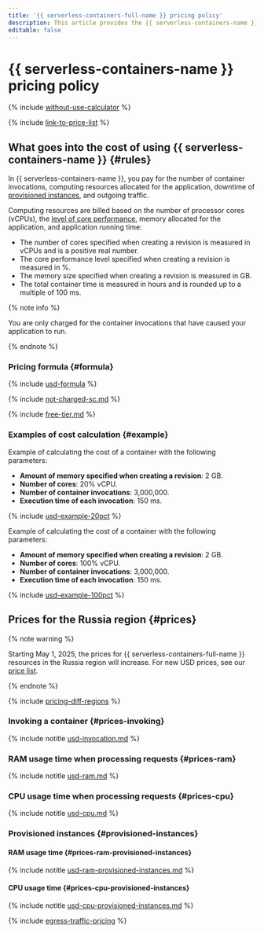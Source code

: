 ```yaml
---
title: '{{ serverless-containers-full-name }} pricing policy'
description: This article provides the {{ serverless-containers-name }} pricing policy.
editable: false
---
```


# {{ serverless-containers-name }} pricing policy



{% include [without-use-calculator](../_includes/pricing/without-use-calculator.md) %}

{% include [link-to-price-list](../_includes/pricing/link-to-price-list.md) %}

## What goes into the cost of using {{ serverless-containers-name }} {#rules}

In {{ serverless-containers-name }}, you pay for the number of container invocations, computing resources allocated for the application, downtime of [provisioned instances](concepts/container.md#provisioned-instances), and outgoing traffic.

Computing resources are billed based on the number of processor cores (vCPUs), the [level of core performance](../compute/concepts/performance-levels.md), memory allocated for the application, and application running time:

* The number of cores specified when creating a revision is measured in vCPUs and is a positive real number.
* The core performance level specified when creating a revision is measured in %.
* The memory size specified when creating a revision is measured in GB.
* The total container time is measured in hours and is rounded up to a multiple of 100 ms.

{% note info %}

You are only charged for the container invocations that have caused your application to run.

{% endnote %}

### Pricing formula {#formula}



{% include [usd-formula](../_pricing_examples/serverless-containers/usd-formula.md) %}


{% include [not-charged-sc.md](../_includes/pricing/price-formula/not-charged-serverless-containers.md) %}

{% include [free-tier.md](../_includes/pricing/price-formula/free-tier.md) %}

### Examples of cost calculation {#example}

Example of calculating the cost of a container with the following parameters:

* **Amount of memory specified when creating a revision**: 2 GB.
* **Number of cores**: 20% vCPU.
* **Number of container invocations**: 3,000,000.
* **Execution time of each invocation**: 150 ms.



{% include [usd-example-20pct](../_pricing_examples/serverless-containers/usd-example-20pct.md) %}


Example of calculating the cost of a container with the following parameters:

* **Amount of memory specified when creating a revision**: 2 GB.
* **Number of cores**: 100% vCPU.
* **Number of container invocations**: 3,000,000.
* **Execution time of each invocation**: 150 ms.



{% include [usd-example-100pct](../_pricing_examples/serverless-containers/usd-example-100pct.md) %}


## Prices for the Russia region {#prices}



{% note warning %}

Starting May 1, 2025, the prices for {{ serverless-containers-full-name }} resources in the Russia region will increase. For new USD prices, see our [price list](https://yandex.cloud/en/price-list?installationCode=ru&currency=USD&services=dn2qu7ck7veplf4kmbuh).

{% endnote %}


{% include [pricing-diff-regions](../_includes/pricing-diff-regions.md) %}

### Invoking a container {#prices-invoking}



{% include notitle [usd-invocation.md](../_pricing/serverless-containers/usd-invocations.md) %}


### RAM usage time when processing requests {#prices-ram}



{% include notitle [usd-ram.md](../_pricing/serverless-containers/usd-ram.md) %}


### CPU usage time when processing requests {#prices-cpu}



{% include notitle [usd-cpu.md](../_pricing/serverless-containers/usd-cpu.md) %}


### Provisioned instances {#provisioned-instances}

#### RAM usage time {#prices-ram-provisioned-instances}



{% include notitle [usd-ram-provisioned-instances.md](../_pricing/serverless-containers/usd-ram-provisioned-instances.md) %}


#### CPU usage time {#prices-cpu-provisioned-instances}



{% include notitle [usd-cpu-provisioned-instances.md](../_pricing/serverless-containers/usd-cpu-provisioned-instances.md) %}


{% include [egress-traffic-pricing](../_includes/egress-traffic-pricing.md) %}
